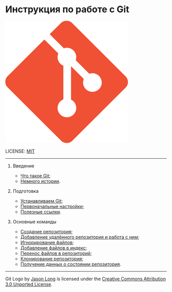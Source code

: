 # Инструкция по работе с Git

![Gitlogo](./assets/Git-Icon-1788C.png)

LICENSE: [MIT](./license.md)

---

1. Введение
   * [Что такое Git](./Introduction/main_info.md);
   * [Немного истории](./Introduction/history.md).

2. Подготовка
   * [Устанавливаем Git](./Prepare/Instal_git.md);
   * [Первоначальные настройки](./Prepare/initial_setup.md);
   * [Полезные ссылки](./Prepare/links.md).

3. Основные команды
   * [Создание репозитория](./Main_commands/init.md);
   * [Добавление удалённого репозитория и работа с ним](./Main_commands/remote_add.md);
   * [Игнорирование файлов](./Main_commands/ignore.md);
   * [Добавление файлов в индекс](./Main_commands/add.md);
   * [Перенос файлов в репозиторий](./Main_commands/commit.md);
   * [Клонирование репозитория](./Main_commands/clone.md);
   * [Получение данных о состоянии репозитория](./Main_commands/status.md).

---

Git Logo by [Jason Long](https://twitter.com/jasonlong) is licensed under the [Creative Commons Attribution 3.0 Unported License](https://creativecommons.org/licenses/by/3.0/).
